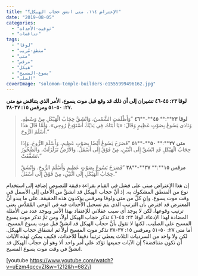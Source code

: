 ```yaml
---
title: "الإعتراض ١١٤، متى انشق حجاب الهيكل؟"
date: "2019-08-05"
categories: 
  - "توقيت-الأحداث"
  - "تناقضات"
tags: 
  - "لوقا"
  - "منطق-مُريب"
  - "متى"
  - "مرقس"
  - "هيكل"
  - "يسوع-المسيح"
  - "الصلب"
coverImage: "solomon-temple-builders-e1555999496162.jpg"
---
```


**لوقا ٢٣: ٤٥\-٤٦ تشيران إلى أن ذلك قد وقع قبل موت يسوع، الأمر الذي يتناقض مع متى ٢٧: ٥٠\-٥١ ومرقس ١٥: ٣٧\-٣٨.**

> **لوقا** **٢٣****:** **٤٥****\-****٤٦** ”وَأَظْلَمَتِ الشَّمْسُ، وَانْشَقَّ حِجَابُ الْهَيْكَلِ مِنْ وَسْطِهِ. وَنَادَى يَسُوعُ بِصَوْتٍ عَظِيمٍ وَقَالَ: «يَا أَبَتَاهُ، فِي يَدَيْكَ أَسْتَوْدِعُ رُوحِي». وَلَمَّا قَالَ هذَا أَسْلَمَ الرُّوحَ.“
> 
> **متى** **٢٧****:** **٥٠****\-****٥١** ”فَصَرَخَ يَسُوعُ أَيْضًا بِصَوْتٍ عَظِيمٍ، وَأَسْلَمَ الرُّوحَ. وَإِذَا حِجَابُ الْهَيْكَلِ قَدِ انْشَقَّ إِلَى اثْنَيْنِ، مِنْ فَوْقُ إِلَى أَسْفَلُ. وَالأَرْضُ تَزَلْزَلَتْ، وَالصُّخُورُ تَشَقَّقَتْ،“
> 
> **مرقس** **١٥****:** **٣٧****\-****٣٨** ”فَصَرَخَ يَسُوعُ بِصَوْتٍ عَظِيمٍ وَأَسْلَمَ الرُّوحَ. وَانْشَقَّ حِجَابُ الْهَيْكَلِ إِلَى اثْنَيْنِ، مِنْ فَوْقُ إِلَى أَسْفَلُ.“

إن هذا الإعتراض مبني على فشل في القيام بقراءة دقيقة للنصوص إضافة إلى استخدام نوع من المنطق المشكوك به. إذ أنَّ حجاب الهيكل قد انشقَّ من الأعلى إلى الأسفل قي وقت موت يسوع. وإن كلّ من متى ولوقا ومرقس يؤكدون هذه الحقيقة. على ما يبدو أنَّ المعترض قد افترض بأن الترتيب الذي يتم تسجيل الأحداث فيه في الوحي المُقدَّس يعني ترتيب وقوعها، لكن لا يوجد أي سبب عقلاني للإعتقاد بهذا الأمر ويوجد عدد من الأمثلة المضادة لهذا الإدعاء. لوقا ٢٣: ٤٥\-٤٦ تذكر حجاب الهيكل أولاً، ومن ثمَّ تذكر موت يسوع المسيح على الصليب، لكنها لا تقول بأنَّ حجاب الهيكل قد انشقَّ قبل موت يسوع المسيح. أما متى ٢٧: ٥٠\-٥١ ومرقس ١٥: ٣٧\-٣٨ تذكر موت المسيح أولاً ثم انشقاق حجاب الهيكل. لكن ولا واحد من السرديات الثلاث يعطي ترتيباً دقيقاً للأحداث، فكيف يمكن لهذه الآيات أن تكون متناقضة؟ إن الآيات جميعها تؤكد على أمر واحد ألا وهو أن حجاب الهيكل قد انشقَّ في وقت موت يسوع المسيح.

\[youtube https://www.youtube.com/watch?v=uEzm4qccvZI&w=1212&h=682\]
